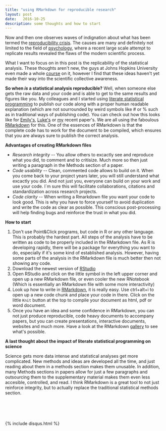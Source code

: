 ```yaml
---
title: "using RMarkdown for reproducible research"
layout: post
date:   2016-10-25 
description: some thoughts and how to start
---
```




Now and then one observes waves of indignation about what has been termed the [reproducibility crisis](https://en.wikipedia.org/wiki/Replication_crisis). The causes are many and definitely not limited to the field of [psychology](http://science.sciencemag.org/content/349/6251/aac4716), where a recent large scale
attempt to replicate results revealed the flaws of the modern scientific process. 

What I want to focus on in this post is the replicability of the statistical analysis. These thoughts
aren't new, the guys at Johns Hopkins University even made a whole [course](https://www.coursera.org/learn/reproducible-research) on it, however I find that these ideas haven't yet made their way into the scientific collective awareness.

**So when *is* a statistical analysis reproducible?** Well, when someone else gets the raw data and your
code and is able to get to the same results and figures like you. My colleagues and I started 
using [literate statistical programming](https://en.wikipedia.org/wiki/Literate_programming) to publish
our code along with a proper human readable explanation (which are not sourrounded by weird symbols like # or % such
as in traditional ways of publishing code). You can check out how this looks like for [Emily's](https://static-content.springer.com/esm/art%3A10.1186%2Fs13104-016-2209-x/MediaObjects/13104_2016_2209_MOESM1_ESM.html),
[Luke's](https://github.com/leberhartphillips/killdeer_foraging/blob/master/Rcode_Killdeer_foraging.pdf) or
[my](https://github.com/mastoffel/seal_chemical_fingerprints/blob/master/analysis_markdown.pdf)
recent paper's. We are all using the faboulous [RMarkdown](http://rmarkdown.rstudio.com/) for this. One of the essences of RMarkdown is that the complete code has to work for the document to be compiled, which ensures that you are always sure to publish the correct analysis.

**Advantages of creating RMarkdown files**

*  *Research integrity* -- You allow others to excactly see and reproduce what you did,
to comment and to critisize. Much more so then just writing a paragraph in the Methods section of a paper.
* *Code usability* -- Clean, commented code allows to build on it. When you come back to your project years later, 
you will still understand what excactly you did. And not just you, everyone can build on your 
work and use your code. I´m sure this will facilitate collaborations, citations and standardization
across research projects.
* *Code clarity* -- When writing a Rmarkdown file you want your code to look good. This is why you have to force yourself to avoid duplication and write the code as clear as possible. This conscious post-processing
will help finding bugs and reinforce the trust in what you did.

**How to start**

1. Don't use Point&Click programs, but code in R or any other language. This is probably the hardest part. All steps of the analysis have to be written as code to be properly included in the RMarkdown file. As R is developing rapidly, there will be a package for everything you want to do, especially if it's some kind of established analysis. However, having some parts of the analysis in the RMarkdown file is much better then not showing any code. 
2. Download the newest version of [RStudio](https://www.rstudio.com/)  
3. Open RStudio and click on the little symbol in the left upper corner and open up a new RMarkdown file, or even cooler the new RNotebook (Which is essentially an RMarkdown file with some more interactivity)
4. Look up how to write in [RMarkdown](http://rmarkdown.rstudio.com/lesson-1.html), it is really easy. Use ctrl+alt+i to open up a new code chunk and place your code in there. Click on the little `Knit` button at the top to compile your document as html, pdf or word document. 
5. Once you have an idea and some confidence in RMarkdown, you can not just produce reproducible, code heavy documents to accompany papers, but you can create presentations, interactive documents, websites and much more. Have a look at the RMarkdown [gallery](http://rmarkdown.rstudio.com/gallery.html) to see what's possible.


    
**A last thought about the impact of literate statistical programming on science**

Science gets more data intense and statistical analyses get more complicated. New methods and ideas are developed all the time, and just reading about them in a methods section makes them unusable. In addition, many Methods sections in papers allow for just a few paragraphs and outsourcing them to the supplementary material makes them even less accesible, controlled, and read. I think RMarkdown is a great tool to not just reinforce integrity, but to actually replace the traditional statistical methods section.

<br/><br/>
<br/><br/>
{% include disqus.html %}


